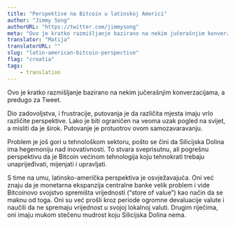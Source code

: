 ```yaml
---
title: "Perspektive na Bitcoin u latinskoj Americi"
author: "Jimmy Song"
authorURL: "https://twitter.com/jimmysong"
meta: "Ovo je kratko razmišljanje bazirano na nekim jučerašnjim konverzacijama, a predugo za Tweet. Dio zadovoljstva, i frustracije, putovanja je da različita mjesta imaju vrlo različite perspektive..."
translator: "Matija"
translatorURL: ""
slug: "latin-american-bitcoin-perspective"
flag: "croatia"
tags:
    - translation
---
```


Ovo je kratko razmišljanje bazirano na nekim jučerašnjim konverzacijama, a predugo za Tweet.

Dio zadovoljstva, i frustracije, putovanja je da različita mjesta imaju vrlo različite perspektive. Lako je biti ograničen na veoma uzak pogled na svijet, a misliti da je širok. Putovanje je protuotrov ovom samozavaravanju.

Problem je još gori u tehnološkom sektoru, pošto se čini da Silicijska Dolina ima hegemoniju nad inovativnosti. To stvara sveprisutnu, ali pogrešnu perspektivu da je Bitcoin većinom tehnologija koju tehnokrati trebaju unaprijeđivati, mijenjati i upravljati.

S time na umu, latinsko-američka perspektiva je osvježavajuća. Oni već znaju da je monetarna ekspanzija centralne banke velik problem i vide Bitcoinovo svojstvo spremišta vrijednosti (“store of value”) kao način da se maknu od toga. Oni su već prošli kroz periode ogromne devaluacije valute i naučili da ne spremaju vrijednost u svojoj lokalnoj valuti. Drugim riječima, oni imaju mukom stečenu mudrost koju Silicijska Dolina nema.
